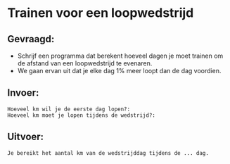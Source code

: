 # Trainen voor een loopwedstrijd

## Gevraagd:

* Schrijf een programma dat berekent hoeveel dagen je moet trainen om de afstand van een loopwedstrijd te evenaren.
* We gaan ervan uit dat je elke dag 1% meer loopt dan de dag voordien.


## Invoer:
```
Hoeveel km wil je de eerste dag lopen?:
Hoeveel km moet je lopen tijdens de wedstrijd?:
```

## Uitvoer:

```
Je bereikt het aantal km van de wedstrijddag tijdens de ... dag.
```
